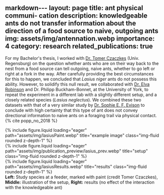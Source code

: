 markdown---
layout: page
title: ant physical communi-
    cation
description: knowledgeable ants do not transfer information about the direction of a food source to naive, outgoing ants
img: assets/img/antennation.webp
importance: 4
category: research
related_publications: true
---

For my Bachelor's thesis, I worked with [Dr. Tomer Czaczkes](https://www.animal-economics.com/) (Univ. Regensburg) on the question whether ants who are on their way back to the nest from a food source can tell outgoing, naive ants, whether to go left or right at a fork in the way. After carefully providing the best circumstances for this to happen, we concluded that _Lasius niger_ ants do not possess this ability. However, to solidify this null result, we collaborated with [Dr. Elva Robinson](https://www.york.ac.uk/biology/research/ecology-evolution/elva-robinson/) and Dr. Philipp Buckham-Bonnet, at the University of York, to repeat the experiment in a different lab with a slightly different setup, and a closely related species (_Lasius neglectus_). We combined these two datasets with that of a very similar study by [Dr. Sophie E. F. Evison](https://www.nottingham.ac.uk/life-sciences/people/sophie.evison) to conclude with high certainty that this type of ant does not convey directional information to naive ants on a foraging trail via physical contact.
{% cite popp_no_2018 %}

<div class="row">
    <div class="col-sm mt-3 mt-md-0">
        {% include figure.liquid loading="eager" path="assets/img/lasiusPaint.webp" title="example image" class="img-fluid rounded z-depth-1" %}
    </div>
    <div class="col-sm mt-3 mt-md-0">
        {% include figure.liquid loading="eager" path="assets/img/publication_preview/lasius_prev.webp" title="setup" class="img-fluid rounded z-depth-1" %}
    </div>
    <div class="col-sm mt-3 mt-md-0">
        {% include figure.liquid loading="eager" path="assets/img/lasiusResults.webp" title="results" class="img-fluid rounded z-depth-1" %}
    </div>
</div>
<div class="caption">
    <strong>Left:</strong> Study species at a feeder, marked with paint (credit Tomer Czaczkes), <strong>Middle:</strong> illustration of the setup, <strong>Right:</strong> results (no effect of the interaction with the knowledgeable ant)
</div>
